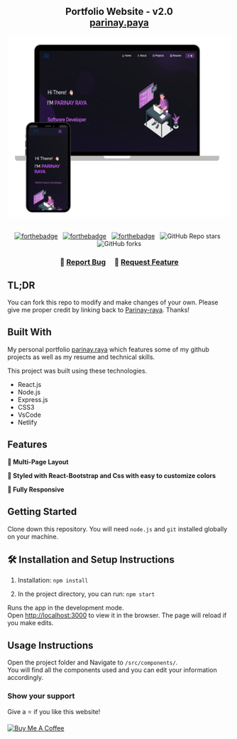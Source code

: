 <h2 align="center">
  Portfolio Website - v2.0<br/>
  <a href="https://parinayraya.netlify.app/" target="_blank">parinay.paya</a>
</h2>
<div align="center">
  <img alt="Demo" src="./Images/readme-img1.png" />
</div>

<br/>

<center>

[![forthebadge](https://forthebadge.com/images/badges/built-with-love.svg)](https://forthebadge.com) &nbsp;
[![forthebadge](https://forthebadge.com/images/badges/made-with-javascript.svg)](https://forthebadge.com) &nbsp;
[![forthebadge](https://forthebadge.com/images/badges/open-source.svg)](https://forthebadge.com) &nbsp;
![GitHub Repo stars](https://img.shields.io/github/stars/Parinay-raya/Portfolio?color=red&logo=github&style=for-the-badge) &nbsp;
![GitHub forks](https://img.shields.io/github/forks/Parinay-raya/Portfolio?color=red&logo=github&style=for-the-badge)

</center>

<h3 align="center">
    🔹
    <a href="https://github.com/Parinay-raya/Portfolio/issues">Report Bug</a> &nbsp; &nbsp;
    🔹
    <a href="https://github.com/Parinay-raya/Portfolio/issues">Request Feature</a>
</h3>

## TL;DR

You can fork this repo to modify and make changes of your own. Please give me proper credit by linking back to [Parinay-raya](https://github.com/Parinay-raya/Portfolio-react). Thanks!

## Built With

My personal portfolio <a href="https://parinayraya.netlify.app/" target="_blank">parinay.raya</a> which features some of my github projects as well as my resume and technical skills.<br/>

This project was built using these technologies.

- React.js
- Node.js
- Express.js
- CSS3
- VsCode
- Netlify

## Features

**📖 Multi-Page Layout**

**🎨 Styled with React-Bootstrap and Css with easy to customize colors**

**📱 Fully Responsive**

## Getting Started

Clone down this repository. You will need `node.js` and `git` installed globally on your machine.

## 🛠 Installation and Setup Instructions

1. Installation: `npm install`

2. In the project directory, you can run: `npm start`

Runs the app in the development mode.\
Open [http://localhost:3000](http://localhost:3000) to view it in the browser.
The page will reload if you make edits.

## Usage Instructions

Open the project folder and Navigate to `/src/components/`. <br/>
You will find all the components used and you can edit your information accordingly.

### Show your support

Give a ⭐ if you like this website!

<a href="https://www.buymeacoffee.com/Parinay-raya" target="_blank"><img src="https://cdn.buymeacoffee.com/buttons/v2/default-violet.png" alt="Buy Me A Coffee" height= "60px" width= "217px" ></a>
